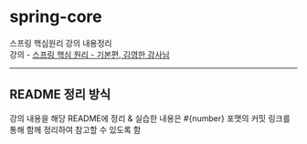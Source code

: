 # spring-core               
스프링 핵심원리 강의 내용정리                    
강의 - [스프링 핵심 원리 - 기본편, 김영한 강사님](https://www.inflearn.com/course/%EC%8A%A4%ED%94%84%EB%A7%81-%ED%95%B5%EC%8B%AC-%EC%9B%90%EB%A6%AC-%EA%B8%B0%EB%B3%B8%ED%8E%B8/dashboard)                  

------------------              

## README 정리 방식                 
강의 내용을 해당 README에 정리 & 실습한 내용은 #{number} 포맷의 커밋 링크를 통해 함께 정리하여 참고할 수 있도록 함                    

